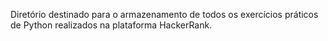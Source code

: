 Diretório destinado para o armazenamento de todos os exercícios práticos de Python realizados na plataforma HackerRank.